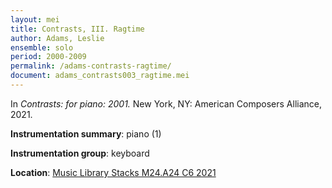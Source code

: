 ```yaml
---
layout: mei
title: Contrasts, III. Ragtime
author: Adams, Leslie
ensemble: solo 
period: 2000-2009
permalink: /adams-contrasts-ragtime/
document: adams_contrasts003_ragtime.mei
---
```


In *Contrasts: for piano: 2001.* New York, NY: American Composers Alliance, 2021.

**Instrumentation summary**: piano (1)

**Instrumentation group**: keyboard

**Location**: <a href="https://tufts.primo.exlibrisgroup.com/permalink/01TUN_INST/1kc9gia/alma991018728036003851" target="_blank">Music Library Stacks M24.A24 C6 2021</a>
